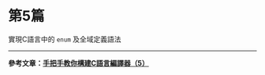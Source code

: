 # 第5篇

實現C語言中的 `enum` 及全域定義語法

-----
**參考文章：[手把手教你構建C語言編譯器（5）](https://lotabout.me/2016/write-a-C-interpreter-5/)**
